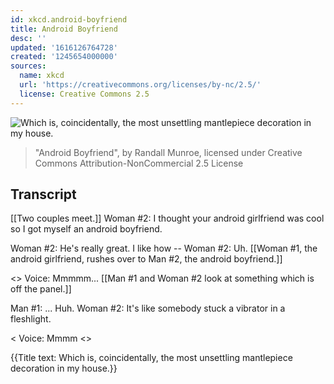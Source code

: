 ```yaml
---
id: xkcd.android-boyfriend
title: Android Boyfriend
desc: ''
updated: '1616126764728'
created: '1245654000000'
sources:
  name: xkcd
  url: 'https://creativecommons.org/licenses/by-nc/2.5/'
  license: Creative Commons 2.5
---
```

![Which is, coincidentally, the most unsettling mantlepiece decoration in my house.](https://imgs.xkcd.com/comics/android_boyfriend.png)
> "Android Boyfriend", by Randall Munroe, licensed under Creative Commons Attribution-NonCommercial 2.5 License

## Transcript
[[Two couples meet.]]
Woman #2: I thought your android girlfriend was cool so I got myself an android boyfriend.

Woman #2: He's really great. I like how --
Woman #2: Uh.
[[Woman #1, the android girlfriend, rushes over to Man #2, the android boyfriend.]]

<<Zip>>
Voice: Mmmmm...
[[Man #1 and Woman #2 look at something which is off the panel.]]

Man #1: ... Huh.
Woman #2: It's like somebody stuck a vibrator in a fleshlight.

<<Whirrr>
Voice: Mmmm
<<Click>>

{{Title text: Which is, coincidentally, the most unsettling mantlepiece decoration in my house.}}
